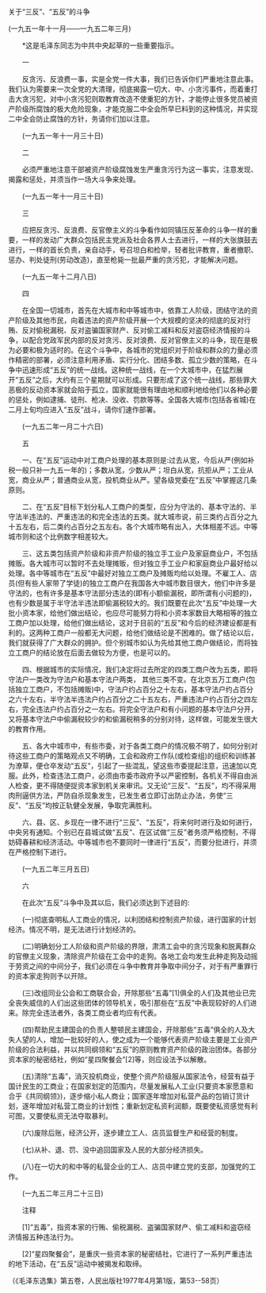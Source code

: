 关于“三反”、“五反”的斗争 

(一九五一年十一月——一九五二年三月)



　　*这是毛泽东同志为中共中央起草的一些重要指示。 



　　一 



　　反贪污、反浪费一事，实是全党一件大事，我们已告诉你们严重地注意此事。我们认为需要来一次全党的大清理，彻底揭露一切大、中、小贪污事件，而着重打击大贪污犯，对中小贪污犯则取教育改造不使重犯的方针，才能停止很多党员被资产阶级所腐蚀的极大危险现象，才能克服二中全会所早已料到的这种情况，并实现二中全会防止腐蚀的方针，务请你们加以注意。 



　　(一九五一年十一月三十日) 



　　二 



　　必须严重地注意干部被资产阶级腐蚀发生严重贪污行为这一事实，注意发现、揭露和惩处，并须当作一场大斗争来处理。 



　　(一九五一年十一月三十日) 



　　三 



　　应把反贪污、反浪费、反官僚主义的斗争看作如同镇压反革命的斗争一样的重要，一样的发动广大群众包括民主党派及社会各界人士去进行，一样的大张旗鼓去进行，一样的首长负责，亲自动手，号召坦白和检举，轻者批评教育，重者撤职、惩办、判处徒刑(劳动改造)，直至枪毙一批最严重的贪污犯，才能解决问题。 



　　(一九五一年十二月八日) 



　　四 



　　在全国一切城市，首先在大城市和中等城市中，依靠工人阶级，团结守法的资产阶级及其他市民，向着违法的资产阶级开展一个大规模的坚决的彻底的反对行贿、反对偷税漏税、反对盗骗国家财产、反对偷工减料和反对盗窃经济情报的斗争，以配合党政军民内部的反对贪污、反对浪费、反对官僚主义的斗争，现在是极为必要和极为适时的。在这个斗争中，各城市的党组织对于阶级和群众的力量必须作精密的部署，必须注意利用矛盾、实行分化、团结多数、孤立少数的策略，在斗争中迅速形成“五反”的统一战线。这种统一战线，在一个大城市中，在猛烈展开“五反”之后，大约有三个星期就可以形成。只要形成了这个统一战线，那些罪大恶极的反动资本家就会陷于孤立，国家就能很有理由地和顺利地给他们以各种必要的惩处，例如逮捕、徒刑、枪决、没收、罚款等等。全国各大城市(包括各省城)在二月上旬均应进入“五反”战斗，请你们速作部署。 



　　(一九五二年一月二十六日) 



　　五 



　　一、在“五反”运动中对工商户处理的基本原则是:过去从宽，今后从严(例如补税一般只补一九五一年的)；多数从宽，少数从严；坦白从宽，抗拒从严；工业从宽，商业从严；普通商业从宽，投机商业从严。望各级党委在“五反”中掌握这几条原则。 



　　二、在“五反”目标下划分私人工商户的类型，应分为守法的、基本守法的、半守法半违法的、严重违法的和完全违法的五类。就大城市说，前三类约占百分之九十五左右，后二类约占百分之五左右。各个大城市略有出入，大体相差不远。中等城市则和这个比例数字相差较大。 



　　三、这五类包括资产阶级和非资产阶级的独立手工业户及家庭商业户，不包括摊贩。各大城市可以暂时不去处理摊贩，但对独立手工业户和家庭商业户最好给以处理。各中等城市在“五反”中最好对独立工商户及摊贩均给以处理。不雇工人、店员(但有些人家带了学徒)的独立工商户在我国各大中城市数目很大，他们中许多是守法的，也有许多是基本守法部分违法的(即有小额偷漏税，即所谓有小问题的)，也有少数是属于半守法半违法即偷漏税较大的。我们既要在此次“五反”中处理一大批小资本家，给他们做出结论，也应尽可能努力将和小资本家数目大略相等的独立工商户加以处理，给他们做出结论，这对于目前的“五反”和今后的经济建设都是有利的。这两种工商户一般都无大问题，给他们做结论是不困难的。做了结论以后，我们就获得了广大群众的拥护。但个别城市如认为先给其他工商户做结论，而将独立工商户的结论放在后面去做较为方便，也是可以的。 



　　四、根据城市的实际情况，我们决定将过去所定的四类工商户改为五类，即将守法户一类改为守法户和基本守法户两类， 其他三类不变。在北京五万工商户(包括独立工商户，不包括摊贩)中，守法户约占百分之十左右，基本守法户约占百分之六十左右，半守法半违法户约占百分之二十五左右，严重违法户约占百分之四左右，完全违法户约占百分之一左右。将完全守法户和有小问题的基本守法户分开，又将基本守法户中偷漏税较少的和偷漏税稍多的分别对待，这样做，可能发生很大的教育作用。 



　　五、各大中城市中，有些市委，对于各类工商户的情况极不明了，如何分别对待这些工商户的策略观点又不明确，工会和政府工作队(或检查组)的组织和训练甚为潦草，便仓卒发动“五反”，引起了一些混乱，望这些市委提起注意，迅速加以克服。此外，检查违法工商户，必须由市委市政府予以严密控制，各机关不得自由派人检查，更不得随便捉资本家到机关来审讯。又无论“三反”、“五反”，均不得采用肉刑逼供方法，严防自杀现象发生，已发生者立即订出防止办法，务使“三反”、“五反”均按正轨健全发展，争取完满胜利。 



　　六、县、区、乡现在一律不进行“三反”、“五反”，将来何时进行及如何进行，中央另有通知。个别已在县城试做“五反”、在区试做“三反”者务须严格控制，不得妨碍春耕和经济活动。中等城市也不要同时一律进行“五反”，而要分批进行，并须在严格控制下进行。 



　　(一九五二年三月五日) 



　　六 



　　在此次“五反”斗争中及其以后，我们必须达到下述目的: 



　　(一)彻底查明私人工商业的情况，以利团结和控制资产阶级，进行国家的计划经济。情况不明，是无法进行计划经济的。 



　　(二)明确划分工人阶级和资产阶级的界限，肃清工会中的贪污现象和脱离群众的官僚主义现象，清除资产阶级在工会中的走狗。各地工会均发生此种走狗及动摇于劳资之间的中间分子，我们必须在斗争中教育并争取中间分子，对于有严重罪行的资本家走狗则予以开除。 



　　(三)改组同业公会和工商联合会，开除那些“五毒”[1]俱全的人们及其他业已完全丧失威信的人们出这些团体的领导机关，吸引那些在“五反”中表现较好的人们进来。除完全违法者外，各类工商业者均应有代表。 



　　(四)帮助民主建国会的负责人整顿民主建国会，开除那些“五毒”俱全的人及大失人望的人，增加一批较好的人，使之成为一个能够代表资产阶级主要是工业资产阶级的合法利益，并以共同纲领和“五反”的原则教育资产阶级的政治团体。各部分资本家的秘密结社，例如“星四聚餐会”[2]等，则应设法予以解散。 



　　(五)清除“五毒”，消灭投机商业，使整个资产阶级服从国家法令，经营有益于国计民生的工商业；在国家划定的范围内，尽量发展私人工业(只要资本家愿意和合乎《共同纲领》)，逐步缩小私人商业；国家逐年增加对私营产品的包销订货计划，逐年增加对私营工商业的计划性；重新划定私资利润额，既要使私资感觉有利可图，又要使私资无法夺取暴利。 



　　(六)废除后账，经济公开，逐步建立工人、店员监督生产和经营的制度。 



　　(七)从补、退、罚、没中追回国家及人民的大部分经济损失。 



　　(八)在一切大的和中等的私营企业的工人、店员中建立党的支部，加强党的工作。 



　　(一九五二年三月二十三日) 



　　注释 



　　[1]“五毒”，指资本家的行贿、偷税漏税、盗骗国家财产、偷工减料和盗窃经济情报五种违法行为。 



　　[2]“星四聚餐会”，是重庆一些资本家的秘密结社，它进行了一系列严重违法的地下活动，在“五反”运动中被揭发和取缔。 



（《毛泽东选集》第五卷，人民出版社1977年4月第1版，第53--58页） 





 



　　 





